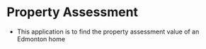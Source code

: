 # Property Assessment

- This application is to find the property assessment value of an Edmonton home